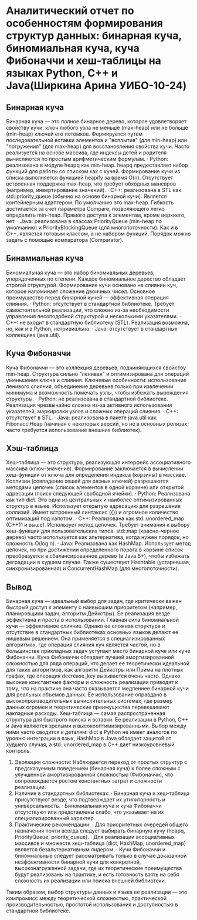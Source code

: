 # Аналитический отчет по особенностям формирования структур данных: бинарная куча, биномиальная куча, куча Фибоначчи и хеш-таблицы на языках Python, C++ и Java(Ширкина Арина УИБО-10-24)
## Бинарная куча
  Бинарная куча — это полное бинарное дерево, которое удовлетворяет свойству кучи: ключ любого узла не меньше (max-heap) или не больше (min-heap) ключей его потомков. Формируется путем последовательной вставки элементов и "всплытия" (для min-heap) или "погружения" (для max-heap) для восстановления свойства кучи. Часто реализуется на основе массива, где индексы детей и родителя вычисляются по простым арифметическим формулам.
  · Python: реализована в модуле heapq как min-heap. heapq предоставляет набор функций для работы со списком как с кучей. Формирование кучи из списка выполняется функцией heapify за время O(n). Отсутствует встроенная поддержка max-heap, что требует обходных маневров (например, инвертирование значений).
  · C++: реализована в STL как std::priority_queue (обычно на основе бинарной кучи). Является контейнерным адаптером. По умолчанию это max-heap. Гибкость достигается за счет параметра Compare, позволяющего легко определить min-heap. Прямого доступа к элементам, кроме верхнего, нет.
  · Java: реализована в классах PriorityQueue (min-heap по умолчанию) и PriorityBlockingQueue (для многопоточности). Как и в C++, является готовым классом, а не набором функций. Порядок можно задать с помощью компаратора (Comparator).
## Бинамиальная куча
Биномиальная куча — это набор биномиальных деревьев, упорядоченных по степени. Каждое биномиальное дерество обладает строгой структурой. Формирование кучи основано на слиянии куч, которое напоминает сложение двоичных чисел. Основное преимущество перед бинарной кучей — эффективная операция слияния.
· Python: отсутствует в стандартной библиотеке. Требует самостоятельной реализации, что сложно из-за необходимости управления лесоподобной структурой и несколькими указателями.
· C++: не входит в стандартную библиотеку (STL). Реализация возможна, но, как и в Python, нетривиальна.
· Java: отсутствует в стандартных коллекциях (java.util).
## Куча Фибоначчи
Куча Фибоначчи — это коллекция деревьев, подчиняющихся свойству min-heap. Структура сильно "ленивая" и оптимизирована для операций уменьшения ключа и слияния. Ключевые особенности: использование ленивого слияния, объединение деревьев только при извлечении минимума и возможность помечать узлы, чтобы избежать вырождения структуры.
· Python: не реализована в стандартной библиотеке. Реализация чрезвычайно сложна из-за активного использования указателей, маркировки узлов и сложных операций слияния.
· C++: отсутствует в STL.
· Java: реализована в пакете java.util как FibonacciHeap (начиная с некоторых версий, но не в основных релизах; часто требуется использование внешних библиотек).
## Хэш-таблица 
Хеш-таблица — это структура, реализующая интерфейс ассоциативного массива (ключ-значение). Формирование заключается в вычислении хеш-функции от ключа для определения индекса (корзины) в массиве. Коллизии (совпадение хешей для разных ключей) разрешаются методами цепочек (список элементов в одной корзине) или открытой адресации (поиск следующей свободной ячейки).
· Python: Реализована как тип dict. Это одна из центральных и наиболее оптимизированных структур в языке. Использует открытую адресацию для разрешения коллизий. Имеет встроенный синтаксис ({}) и огромное количество оптимизаций под капотом.
· C++: Реализована как std::unordered_map (C++11 и выше). Использует метод цепочек. Требует внимания к выбору хеш-функции для пользовательских типов. std::map (красно-черное дерево) часто используется как альтернатива, когда нужен порядок, но сложность O(log n).
· Java: Реализована как HashMap. Использует метод цепочек, но при достижении определенного порога в корзине список преобразуется в сбалансированное дерево (в Java 8+), чтобы избежать деградации в худшем случае. Также существует Hashtable (устаревшая, синхронизированная) и ConcurrentHashMap (для многопоточности).
## Вывод
Бинарная куча — идеальный выбор для задач, где критически важен быстрый доступ к элементу с наивысшим приоритетом (например, планировщики задач, алгоритм Дейкстры). Ее реализация везде эффективна и проста в использовании.
  Главная сила биномиальной кучи — эффективное слияние. Однако ее сложная структура и отсутствие в стандартных библиотеках основных языков делают ее нишевым решением. Она применяется в специализированных алгоритмах, где операция слияния куч является частой, но в большинстве прикладных задач уступает место бинарной куче или куче Фибоначчи.
  Куча Фибоначчи обладает лучшей амортизированной сложностью для ряда операций, что делает ее теоретически идеальной для таких алгоритмов, как алгоритм Дейкстры или Прима на плотных графах, где операция decrease_key вызывается очень часто. Однако высокие константные факторы и сложность реализации приводят к тому, что на практике она часто оказывается медленнее бинарной кучи для реальных объемов данных. Ее использование оправдано в высокопроизводительных вычислительных системах, где размер данных огромен и теоретические преимущества перевешивают накладные расходы.
  Хеш-таблица — самая распространенная структура для быстрого поиска и вставки. Ее реализации в Python, C++ и Java являются зрелыми и высокооптимизированными. Выбор между ними часто сводится к деталям: dict в Python не имеет аналогов по уровню интеграции в язык, HashMap в Java обладает защитой от худшего случая, а std::unordered_map в C++ дает низкоуровневый контроль.
1. Эволюция сложности: Наблюдается переход от простых структур с предсказуемым поведением (бинарная куча) к более сложным с улучшенной амортизированной сложностью (Фибоначчи), что сопровождается ростом константных затрат и сложности реализации.
2. Наличие в стандартных библиотеках:
   · Бинарная куча и хеш-таблица присутствуют везде, что подтверждает их утилитарность и универсальность.
   · Биномиальная куча и куча Фибоначчи отсутствуют или представлены слабо, что указывает на их специализированный характер.
3. Практические рекомендации:
   · Для приоритетных очередей общего назначения почти всегда следует выбирать бинарную кучу (heapq, PriorityQueue, priority_queue).
   · Для реализации ассоциативных массивов и множеств хеш-таблица (dict, HashMap, unordered_map) является безальтернативным лидером.
   · Кучи Фибоначчи и биномиальные следует рассматривать только в случае доказанной неэффективности бинарной кучи для конкретной, высоконагруженной задачи, где их теоретические преимущества будут реализованы на практике, и есть готовность взять на себя сложность их реализации или поиска внешней библиотеки.

Таким образом, выбор структуры данных и языка ее реализации — это компромисс между теоретической сложностью, практической производительностью, простотой использования и доступностью в стандартной библиотеке.
